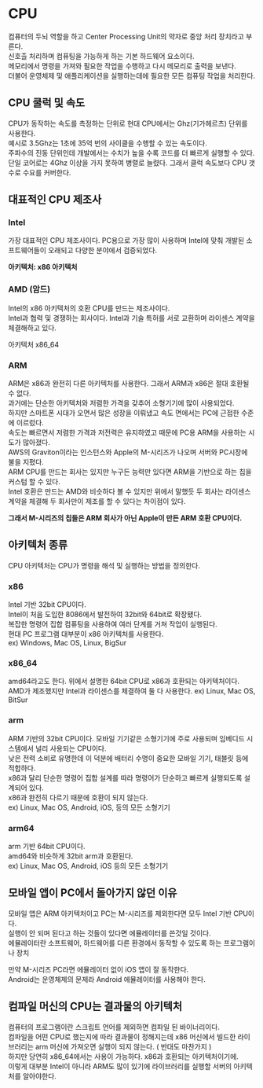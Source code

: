 # CPU

컴퓨터의 두뇌 역할을 하고 Center Processing Unit의 약자로 중앙 처리 장치라고 부른다.  
신호츨 처리하며 컴퓨팅을 가능하게 하는 기본 하드웨어 요소이다.  
메모리에서 명령을 가져와 필요한 작업을 수행하고 다시 메모리로 출력을 보낸다.  
더불어 운영체제 및 애플리케이션을 실행하는데에 필요한 모든 컴퓨팅 작업을 처리한다.

## CPU 쿨럭 및 속도

CPU가 동작하는 속도를 측정하는 단위로 현대 CPU에서는 Ghz(기가헤르츠) 단위를 사용한다.  
예시로 3.5Ghz는 1초에 35억 번의 사이클을 수행할 수 있는 속도이다.  
주파수의 진동 단위인데 개발에서는 수치가 높을 수록 코드를 더 빠르게 실행할 수 있다.  
단일 코어로는 4Ghz 이상을 가지 못하여 병렬로 늘렸다. 그래서 클럭 속도보다 CPU 갯수로 수요를 커버한다.

## 대표적인 CPU 제조사

### Intel

가장 대표적인 CPU 제조사이다.
PC용으로 가장 많이 사용하며 Intel에 맞춰 개발된 소프트웨어들이 오래되고 다양한 분야에서 검증되었다.

**아키텍처: x86 아키텍처**

### AMD (암드)

Intel의 x86 아키텍처의 호환 CPU를 만드는 제조사이다.  
Intel과 협력 및 경쟁하는 회사이다.
Intel과 기술 특허를 서로 교환하며 라이센스 계약을 체결해하고 있다.

아키텍처 x86_64

### ARM
ARM은 x86과 완전히 다른 아키텍처를 사용한다. 그래서 ARM과 x86은 절대 호환될 수 없다.  
과거에는 단순한 아키텍처와 저렴한 가격을 갖추어 소형기기에 많이 사용되었다.  
하지만 스마트폰 시대가 오면서 많은 성장을 이뤄냈고 속도 면에서는 PC에 근접한 수준에 이르렀다.  
속도는 빠르면서 저렴한 가격과 저전력은 유지하였고 때문에 PC용 ARM을 사용하는 시도가 많아졌다.  
AWS의 Graviton이라는 인스턴스와 Apple의 M-시리즈가 나오며 서버와 PC시장에 불을 지폈다.  
ARM CPU를 만드는 회사는 있지만 누구든 능력만 있다면 ARM을 기반으로 하는 칩을 커스텀 할 수 있다.  
Intel 호환은 만드는 AMD와 비슷하다 볼 수 있지만 위에서 말했듯 두 회사는 라이센스 계약을 체결해 두 회사만이 제조를 할 수 있다는 차이점이 있다.

**그래서 M-시리즈의 칩들은 ARM 회사가 아닌 Apple이 만든 ARM 호환 CPU이다.**

## 아키텍처 종류

CPU 아키텍처는 CPU가 명령을 해석 및 실행하는 방법을 정의한다.

### x86
Intel 기반 32bit CPU이다.  
Intel이 처음 도입한 8086에서 발전하여 32bit와 64bit로 확장됐다.  
복잡한 명령어 집합 컴퓨팅을 사용하여 여러 단계를 거쳐 작업이 실행된다.  
현대 PC 프로그램 대부분이 x86 아키텍처를 사용한다.  
ex) Windows, Mac OS, Linux, BigSur

### x86_64
amd64라고도 한다.
위에서 설명한 64bit CPU로 x86과 호환되는 아키텍처이다.  
AMD가 제조했지만 Intel과 라이센스를 체결하여 둘 다 사용한다.
ex) Linux, Mac OS, BitSur

### arm
ARM 기반의 32bit CPU이다.
모바일 기기같은 소형기기에 주로 사용되며 임베디드 시스템에서 널리 사용되는 CPU이다.  
낮은 전력 소비로 유명한데 이 덕분에 배터리 수명이 중요한 모바일 기기, 태블릿 등에 적합하다.  
x86과 달리 단순한 명령어 집합 설계를 따라 명령어가 단순하고 빠르게 실행되도록 설계되어 있다.  
x86과 완전히 다르기 때문에 호환이 되지 않는다.  
ex) Linux, Mac OS, Android, iOS, 등의 모든 소형기기

### arm64
arm 기반 64bit CPU이다.  
amd64와 비슷하게 32bit arm과 호환된다.  
ex) Linux, Mac OS, Android, iOS 등의 모든 소형기기

## 모바일 앱이 PC에서 돌아가지 않던 이유
모바일 앱은 ARM 아키텍처이고 PC는 M-시리즈를 제외한다면 모두 Intel 기반 CPU이다.  
실행이 안 되며 된다고 하는 것들이 있다면 에뮬레이터를 쓴것일 것이다.  
에뮬레이터란 소프트웨어, 하드웨어를 다른 환경에서 동작할 수 있도록 하는 프로그램이나 장치


만약 M-시리즈 PC라면 에뮬레이터 없이 iOS 앱이 잘 동작한다.  
Android는 운영체제의 문제라 Android 에뮬레이터를 사용해야 한다.

## 컴파일 머신의 CPU는 결과물의 아키텍처
컴퓨터의 프로그램이란 스크립트 언어를 제외하면 컴파일 된 바이너리이다.  
컴파일을 어떤 CPU로 했는지에 따라 결과물이 정해지는데 x86 머신에서 빌드한 라이브러리는 arm 머신에 가져오면 실행이 되지 않는다. ( 반대도 마찬가지 )  
하지만 당연히 x86_64에서는 사용이 가능하다. x86과 호환되는 아키텍처이기에.  
이렇게 대부분 Intel이 아니라 ARM도 많이 있기에 라이브러리를 실행할 서버의 아키텍처를 알아야한다.